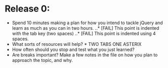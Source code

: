 # Release 0:
 * Spend 10 minutes making a plan for how you intend to tackle jQuery and learn as much as you can in two hours.
 ..* [FAIL] This point is indented with the tab key (two spaces)
    ..* [FAIL] This point is indented using 4 spaces.
 * What sorts of resources will help?
 		* TWO TABS ONE ASTERIX
 * How often should you stop and test what you just learned? 
 * Are breaks important? Make a few notes in the file on how you plan to approach the topic, and why.